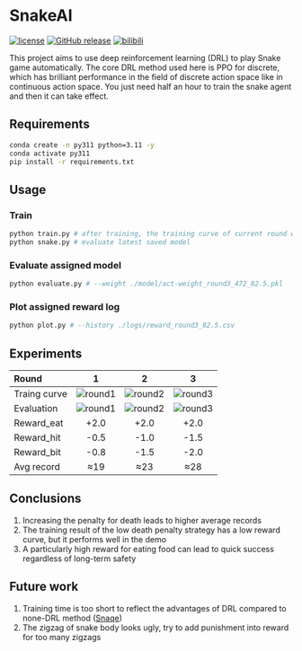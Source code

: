 # SnakeAI
[![license](https://img.shields.io/github/license/Genius-Society/SnakeAI.svg)](https://github.com/Genius-Society/SnakeAI/blob/main/LICENSE)
[![GitHub release](https://img.shields.io/github/release/Genius-Society/SnakeAI.svg)](https://github.com/Genius-Society/SnakeAI/releases/latest)
[![bilibili](https://img.shields.io/badge/bilibili-BV1bqrgYXEsn-fc8bab.svg)](https://www.bilibili.com/video/BV1bqrgYXEsn)

This project aims to use deep reinforcement learning (DRL) to play Snake game automatically. The core DRL method used here is PPO for discrete, which has brilliant performance in the field of discrete action space like in continuous action space. You just need half an hour to train the snake agent and then it can take effect.

## Requirements
```bash
conda create -n py311 python=3.11 -y
conda activate py311
pip install -r requirements.txt
```

## Usage
### Train
```bash
python train.py # after training, the training curve of current round will autometically show
python snake.py # evaluate latest saved model
```

### Evaluate assigned model
```bash
python evaluate.py # --weight ./model/act-weight_round3_472_82.5.pkl
```

### Plot assigned reward log
```bash
python plot.py # --history ./logs/reward_round3_82.5.csv
```

## Experiments
| Round        |                                                        1                                                         |                                                        2                                                         |                                                        3                                                         |
| :----------- | :--------------------------------------------------------------------------------------------------------------: | :--------------------------------------------------------------------------------------------------------------: | :--------------------------------------------------------------------------------------------------------------: |
| Traing curve | ![round1](https://user-images.githubusercontent.com/20459298/233120722-d300c250-a07e-44c1-8986-d1f26d48c0f8.png) | ![round2](https://user-images.githubusercontent.com/20459298/233120780-43c9b35b-def6-4a57-b7b4-6599ad594c5c.png) | ![round3](https://user-images.githubusercontent.com/20459298/233120831-deb18303-25ec-4ff8-bafc-4726d1a81af4.png) |
| Evaluation   | ![round1](https://user-images.githubusercontent.com/20459298/233120884-b0ea6080-8aa4-4382-9ce5-90c22737cdf3.gif) | ![round2](https://user-images.githubusercontent.com/20459298/233121028-f9431608-3833-49d5-9cde-573fdb82c692.gif) | ![round3](https://user-images.githubusercontent.com/20459298/233121080-9a4f2e95-0f49-40cf-91a4-f7f57d4b861f.gif) |
| Reward_eat   |                                                       +2.0                                                       |                                                       +2.0                                                       |                                                       +2.0                                                       |
| Reward_hit   |                                                       -0.5                                                       |                                                       -1.0                                                       |                                                       -1.5                                                       |
| Reward_bit   |                                                       -0.8                                                       |                                                       -1.5                                                       |                                                       -2.0                                                       |
| Avg record   |                                                       ≈19                                                        |                                                       ≈23                                                        |                                                       ≈28                                                        |

## Conclusions
1. Increasing the penalty for death leads to higher average records
2. The training result of the low death penalty strategy has a low reward curve, but it performs well in the demo
3. A particularly high reward for eating food can lead to quick success regardless of long-term safety

## Future work
1. Training time is too short to reflect the advantages of DRL compared to none-DRL method ([Snaqe](https://github.com/Genius-Society/SnakeAI/tree/qt))
2. The zigzag of snake body looks ugly, try to add punishment into reward for too many zigzags
